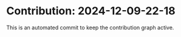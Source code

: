 # Contribution: 2024-12-09-22-18
This is an automated commit to keep the contribution graph active.
